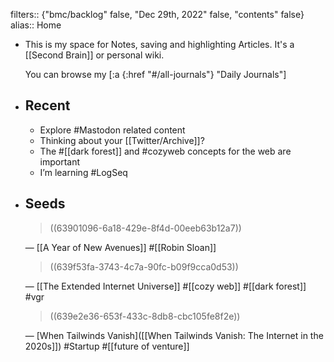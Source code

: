 filters:: {"bmc/backlog" false, "Dec 29th, 2022" false, "contents" false}
alias:: Home

- This is my space for Notes, saving and highlighting Articles. It's a [[Second Brain]] or personal wiki.
  
  You can browse my [:a {:href "#/all-journals"} "Daily Journals"]
- ## Recent
	- Explore #Mastodon related content
	- Thinking about your [[Twitter/Archive]]?
	- The #[[dark forest]] and #cozyweb concepts for the web are important
	- I’m learning #LogSeq
- ## Seeds
  
  > ((63901096-6a18-429e-8f4d-00eeb63b12a7))
  
  — [[A Year of New Avenues]] #[[Robin Sloan]] 
  
  > ((639f53fa-3743-4c7a-90fc-b09f9cca0d53))
  
  — [[The Extended Internet Universe]] #[[cozy web]] #[[dark forest]] #vgr
  
  > ((639e2e36-653f-433c-8db8-cbc105fe8f2e))
  
  — [When Tailwinds Vanish]([[When Tailwinds Vanish: The Internet in the 2020s]]) #Startup #[[future of venture]]
